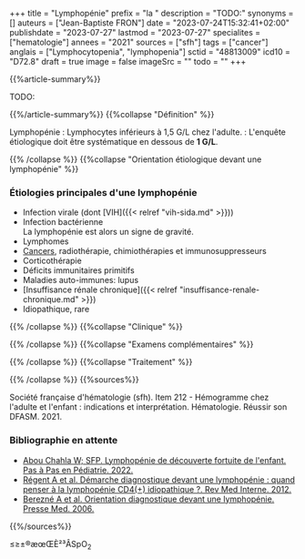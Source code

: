 +++
title = "Lymphopénie"
prefix = "la "
description = "TODO:"
synonyms = []
auteurs = ["Jean-Baptiste FRON"]
date = "2023-07-24T15:32:41+02:00"
publishdate = "2023-07-27"
lastmod = "2023-07-27"
specialites = ["hematologie"]
annees = "2021"
sources = ["sfh"]
tags = ["cancer"]
anglais = ["Lymphocytopenia", "lymphopenia"]
sctid = "48813009"
icd10 = "D72.8"
draft = true
image = false
imageSrc = ""
todo = ""
+++

{{%article-summary%}}

TODO:

{{%/article-summary%}}
{{%collapse "Définition" %}}

Lymphopénie
: Lymphocytes inférieurs à 1,5 G/L chez l'adulte.
: L'enquête étiologique doit être systématique en dessous de **1 G/L**.

{{% /collapse %}}
{{%collapse "Orientation étiologique devant une lymphopénie" %}}

### Étiologies principales d'une lymphopénie

- Infection virale (dont [VIH]({{< relref "vih-sida.md" >}}))
- Infection bactérienne  
  La lymphopénie est alors un signe de gravité.
- Lymphomes
- [Cancers](/tags/cancer/), radiothérapie, chimiothérapies et immunosuppresseurs
- Corticothérapie
- Déficits immunitaires primitifs
- Maladies auto-immunes: lupus
- [Insuffisance rénale chronique]({{< relref "insuffisance-renale-chronique.md" >}})
- Idiopathique, rare

{{% /collapse %}}
{{%collapse "Clinique" %}}


{{% /collapse %}}
{{%collapse "Examens complémentaires" %}}


{{% /collapse %}}
{{%collapse "Traitement" %}}


{{% /collapse %}}
{{%sources%}}

Société française d'hématologie (sfh). Item 212 - Hémogramme chez l'adulte et l'enfant : indications et interprétation. Hématologie. Réussir son DFASM. 2021.

### Bibliographie en attente

- [Abou Chahla W; SFP. Lymphopénie de découverte fortuite de l'enfant. Pas à Pas en Pédiatrie. 2022.](https://pap-pediatrie.fr/hematologie/lymphopenie-de-decouverte-fortuite-de-lenfant)
- [Régent A et al. Démarche diagnostique devant une lymphopénie : quand penser à la lymphopénie CD4(+) idiopathique ?. Rev Med Interne. 2012.](https://www.ncbi.nlm.nih.gov/pmc/articles/PMC7115373/)
- [Berezné A et al. Orientation diagnostique devant une lymphopénie. Presse Med. 2006.](https://www.sciencedirect.com/science/article/pii/S0755498206747091)

{{%/sources%}}

≤≥±®æœŒÈ²³ÂSpO<sub>2</sub>
